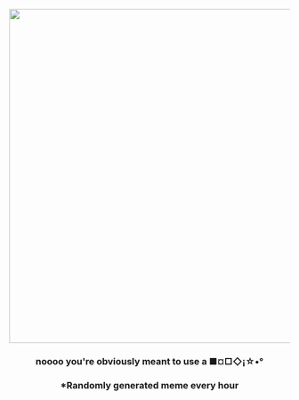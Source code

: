 <p align="center">
        <img src="https://i.redd.it/paayb5ypr2c91.gif" width="600" height="600">
        </p>
        <h3 align="center">noooo you're obviously meant to use a ■¤□◇¡☆•°</h3>
        <h3 align="center">*Randomly generated meme every hour</h3>
    